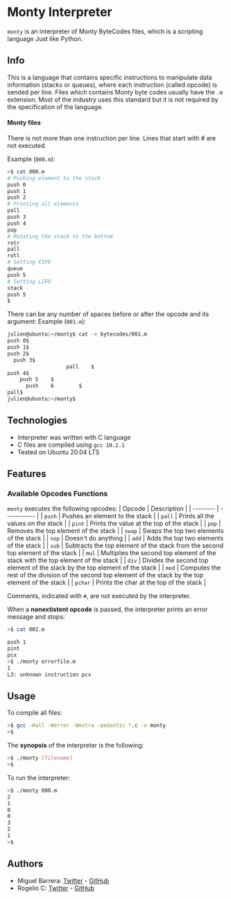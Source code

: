 # Monty Interpreter

`monty` is an interpreter of Monty ByteCodes files, which is a scripting language Just like Python.

## Info
This is a language that contains specific instructions to manipulate data information (stacks or queues),
where each instruction (called opcode) is sended per line. Files which contains Monty byte codes usually have
the `.m` extension. Most of the industry uses this standard but it is not required by the specification of the language.

####  Monty files
 There is not more than one instruction per line. Lines that start with # are not executed.

Example (`000.m`):
```bash
>$ cat 000.m
# Pushing element to the stack
push 0
push 1
push 2
# Printing all elements
pall
push 3
push 4
pop
# Rotating the stack to the bottom
rotr
pall
rotl
# Setting FIFO
queue
push 5
# Setting LIFO
stack
push 5
$
```

There can be any number of spaces before or after the opcode and its argument:
Example (`001.m`):
```Bash
julien@ubuntu:~/monty$ cat -e bytecodes/001.m
push 0$
push 1$
push 2$
  push 3$
                   pall    $
push 4$
    push 5    $
      push    6        $
pall$
julien@ubuntu:~/monty$
```
## Technologies
* Interpreter was written with C language
* C files are compiled using `gcc 10.2.1`
* Tested on Ubuntu 20.04 LTS

## Features

### Available Opcodes Functions

`monty` executes the following opcodes:
| Opcode | Description |
| -------- | ----------- |
| `push` | Pushes an element to the stack |
| `pall` | Prints all the values on the stack |
| `pint` | Prints the value at the top of the stack |
| `pop` | Removes the top element of the stack |
| `swap` | Swaps the top two elements of the stack |
| `nop` | Doesn't do anything |
| `add` | Adds the top two elements of the stack |
| `sub` | Subtracts the top element of the stack from the second top element of the stack |
| `mul` | Multiplies the second top element of the stack with the top element of the stack |
| `div` | Divides the second top element of the stack by the top element of the stack |
| `mod` | Computes the rest of the division of the second top element of the stack by the top element of the stack |
| `pchar` | Prints the char at the top of the stack |


Comments, indicated with `#`, are not executed by the interpreter.

When a **nonextistent opcode** is passed, the interpreter prints an error message and stops:

```bash
>$ cat 002.m

push 1
pint
pcx
>$ ./monty errorfile.m
1
L3: unknown instruction pcx
```

## Usage
To compile all files:

```bash
>$ gcc -Wall -Werror -Wextra -pedantic *.c -o monty
>$
```

The **synopsis** of the interpreter is the following:

```bash
>$ ./monty [filename]
>$
```

To run the interpreter:

```bash
>$ ./monty 000.m
2
1
0
0
3
2
1
>$
```

## Authors
* Miguel Barrera: [Twitter](https://twitter.com/migue_dev_23) - [GitHub](https://github.com/MiguelBarreraDev)
* Rogelio C: [Twitter](https://twitter.com/RogelioConde5) - [GitHub](https://github.com/)
